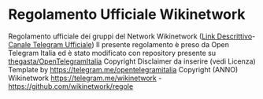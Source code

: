 # Regolamento Ufficiale Wikinetwork
Regolamento ufficiale dei gruppi del Network Wikinetwork ([Link Descrittivo](https://wikigram.it/wikinetwork)-[Canale Telegram Ufficiale](https://telegram.me/wikinetwork))
Il presente regolamento è preso da Open Telegram Italia ed è stato modificato con repository presente su [thegasta/OpenTelegramItalia](thegasta/OpenTelegramItalia)
Copyright Disclaimer da inserire (vedi Licenza)
Template by https://telegram.me/opentelegramitalia
Copyright (ANNO) Wikinetwork https://telegram.me/wikinetwork -https://github.com/wikinetwork/regole 


